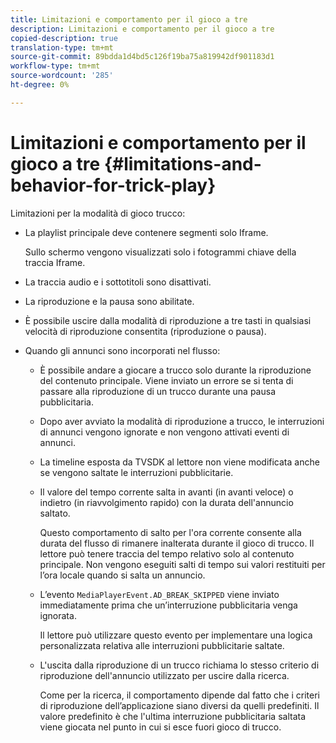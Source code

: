 ```yaml
---
title: Limitazioni e comportamento per il gioco a tre
description: Limitazioni e comportamento per il gioco a tre
copied-description: true
translation-type: tm+mt
source-git-commit: 89bdda1d4bd5c126f19ba75a819942df901183d1
workflow-type: tm+mt
source-wordcount: '285'
ht-degree: 0%

---
```



# Limitazioni e comportamento per il gioco a tre {#limitations-and-behavior-for-trick-play}

<!--<a id="section_2BC43539C5C142E085D06A7E35C76726"></a>-->

Limitazioni per la modalità di gioco trucco:

* La playlist principale deve contenere segmenti solo Iframe.

   Sullo schermo vengono visualizzati solo i fotogrammi chiave della traccia Iframe.
* La traccia audio e i sottotitoli sono disattivati.
* La riproduzione e la pausa sono abilitate.
* È possibile uscire dalla modalità di riproduzione a tre tasti in qualsiasi velocità di riproduzione consentita (riproduzione o pausa).
* Quando gli annunci sono incorporati nel flusso:

   * È possibile andare a giocare a trucco solo durante la riproduzione del contenuto principale. Viene inviato un errore se si tenta di passare alla riproduzione di un trucco durante una pausa pubblicitaria.
   * Dopo aver avviato la modalità di riproduzione a trucco, le interruzioni di annunci vengono ignorate e non vengono attivati eventi di annunci.
   * La timeline esposta da TVSDK al lettore non viene modificata anche se vengono saltate le interruzioni pubblicitarie.
   * Il valore del tempo corrente salta in avanti (in avanti veloce) o indietro (in riavvolgimento rapido) con la durata dell&#39;annuncio saltato.

      Questo comportamento di salto per l&#39;ora corrente consente alla durata del flusso di rimanere inalterata durante il gioco di trucco. Il lettore può tenere traccia del tempo relativo solo al contenuto principale. Non vengono eseguiti salti di tempo sui valori restituiti per l’ora locale quando si salta un annuncio.
   * L’evento `MediaPlayerEvent.AD_BREAK_SKIPPED` viene inviato immediatamente prima che un’interruzione pubblicitaria venga ignorata.

      Il lettore può utilizzare questo evento per implementare una logica personalizzata relativa alle interruzioni pubblicitarie saltate.

   * L&#39;uscita dalla riproduzione di un trucco richiama lo stesso criterio di riproduzione dell&#39;annuncio utilizzato per uscire dalla ricerca.

      Come per la ricerca, il comportamento dipende dal fatto che i criteri di riproduzione dell’applicazione siano diversi da quelli predefiniti. Il valore predefinito è che l&#39;ultima interruzione pubblicitaria saltata viene giocata nel punto in cui si esce fuori gioco di trucco.

